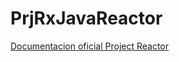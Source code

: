 # PrjRxJavaReactor

[Documentacion oficial Project Reactor](https://projectreactor.io/docs/core/release/reference/index.html)

